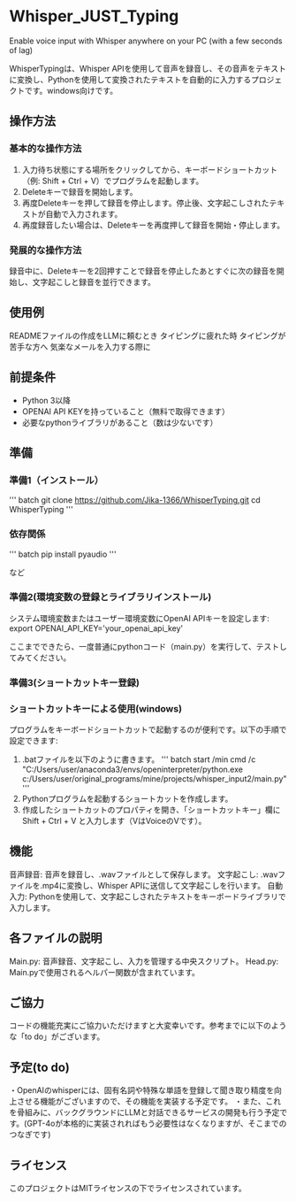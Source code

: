 # Whisper_JUST_Typing
Enable voice input with Whisper anywhere on your PC (with a few seconds of lag)


WhisperTypingは、Whisper APIを使用して音声を録音し、その音声をテキストに変換し、Pythonを使用して変換されたテキストを自動的に入力するプロジェクトです。windows向けです。

## 操作方法
### 基本的な操作方法
1. 入力待ち状態にする場所をクリックしてから、キーボードショートカット（例: Shift + Ctrl + V）でプログラムを起動します。
2. Deleteキーで録音を開始します。
3. 再度Deleteキーを押して録音を停止します。停止後、文字起こしされたテキストが自動で入力されます。
4. 再度録音したい場合は、Deleteキーを再度押して録音を開始・停止します。

### 発展的な操作方法
録音中に、Deleteキーを2回押すことで録音を停止したあとすぐに次の録音を開始し、文字起こしと録音を並行できます。


## 使用例
READMEファイルの作成をLLMに頼むとき
タイピングに疲れた時
タイピングが苦手な方へ
気楽なメールを入力する際に



## 前提条件
* Python 3以降
* OPENAI API KEYを持っていること（無料で取得できます）
* 必要なpythonライブラリがあること（数は少ないです）

## 準備
### 準備1（インストール）
''' batch
git clone https://github.com/Jika-1366/WhisperTyping.git
cd WhisperTyping
'''

### 依存関係
''' batch 
pip install pyaudio 
'''

など


### 準備2(環境変数の登録とライブラリインストール)
システム環境変数またはユーザー環境変数にOpenAI APIキーを設定します:
export OPENAI_API_KEY='your_openai_api_key'

ここまでできたら、一度普通にpythonコード（main.py）を実行して、テストしてみてください。


### 準備3(ショートカットキー登録)
### ショートカットキーによる使用(windows)
プログラムをキーボードショートカットで起動するのが便利です。以下の手順で設定できます:
1. .batファイルを以下のように書きます。
''' batch
start /min cmd /c "C:/Users/user/anaconda3/envs/openinterpreter/python.exe c:/Users/user/original_programs/mine/projects/whisper_input2/main.py"
 '''
2. Pythonプログラムを起動するショートカットを作成します。
3. 作成したショートカットのプロパティを開き、「ショートカットキー」欄に Shift + Ctrl + V と入力します（VはVoiceのVです）。

## 機能
音声録音: 音声を録音し、.wavファイルとして保存します。
文字起こし: .wavファイルを.mp4に変換し、Whisper APIに送信して文字起こしを行います。
自動入力: Pythonを使用して、文字起こしされたテキストをキーボードライブラリで入力します。



## 各ファイルの説明
Main.py: 音声録音、文字起こし、入力を管理する中央スクリプト。
Head.py: Main.pyで使用されるヘルパー関数が含まれています。


## ご協力
コードの機能充実にご協力いただけますと大変幸いです。参考までに以下のような「to do」がございます。

## 予定(to do)
・OpenAIのwhisperには、固有名詞や特殊な単語を登録して聞き取り精度を向上させる機能がございますので、その機能を実装する予定です。
・また、これを骨組みに、バックグラウンドにLLMと対話できるサービスの開発も行う予定です。(GPT-4oが本格的に実装されればもう必要性はなくなりますが、そこまでのつなぎです)


## ライセンス
このプロジェクトはMITライセンスの下でライセンスされています。

